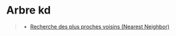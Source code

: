 # Arbre kd

> - [Recherche des plus proches voisins (Nearest Neighbor)](https://fr.wikipedia.org/wiki/Recherche_des_plus_proches_voisins)